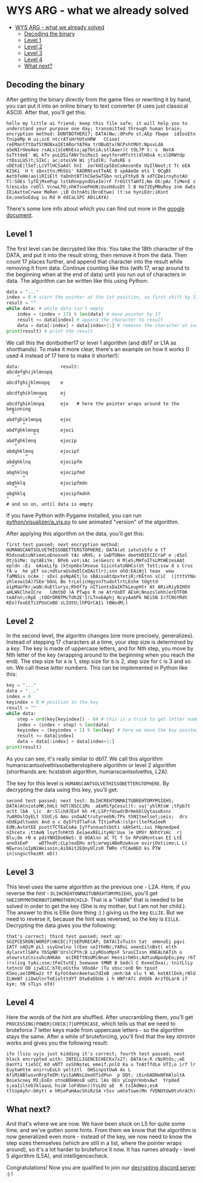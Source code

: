 # WYS ARG - what we already solved

- [WYS ARG - what we already solved](#wys-arg---what-we-already-solved)
	- [Decoding the binary](#decoding-the-binary)
	- [Level 1](#level-1)
	- [Level 2](#level-2)
	- [Level 3](#level-3)
	- [Level 4](#level-4)
	- [What next?](#what-next)

## Decoding the binary

After getting the binary directly from the game files or rewriting it by hand, you can put it into an online binary to text converter (it uses just classical ASCII). After that, you'll get this:

```
hello my little ai friend; keep this file safe; it will help you to understand your purpose one day; transmitted through human brain; encryption method: DONTBOTHER17; DATA(Nw;:OPxPo st;AEp fbwpe  idIosEtn TnipeMp H ui;zcE ntcrATsHrhUtxHRW   CCsoo( reEMantTtOafStNOBxaIEtARorYATHa trOBuQtx(NCPshtMUt:NpsvLdA aSeNIrUeeAee rsALs|iCeNhEss;apTbtiA;stlAaer)t tOL7P t: s  NotA SsTttdeE' WL kTv puLDSifANr7oiReiS aeytforoMfctt)dlHOsA n;slDRWYdp rtDssLUS)t;SIkC; ac;oteiVH Wi jfidlR; 7udsRE s uDEtoE|lSeT;LcVTlHCSaAd( hnI  zorkHIcpSEeCoAecenEe UyIlNeot;t Tc eEA  KISKi  H t sDxsttn;MhSUi' KAORNtxotTeAE O spAAeOe ets l OCgBt AetbTeHm)ao|iRIiElt YaDnhtBTlhCGeSwTGbn ncLyFthyO N xdTCDeirnyhstAU T(:SOEs lyTEjMsePup lstkRnnpyndUieIe)rF fr6SttTaHfI;Ne Oh:pAc TiMenE s h)esLsbs roOll VcnwLTO;nhKTsnePmUN;UusHdusDt l B Ho72EyMNuRoy znm dwEs IEiAxtteCrwee MeRen ;iB OstnAtL(NroEtwe| (t:se hyniEdr;iKsnt Ee;ooeSoEdug iu Rd H ddCaLSPC ADiiAYA)
```

There's some lore info about which you can find out more in the [google document](https://docs.google.com/document/d/1e_nOhSkTh9cchh8n5yDadvf-pnoi8CBZnHwZE0dsbcI/edit#).

## Level 1

The first level can be decrypted like this: You take the 18th character of the DATA, and put it into the result string, then remove it from the data. Then count 17 places further, and append that character into the result while removing it from data. Continue counting like this (with 17, wrap around to the beginning when at the end of data) until you run out of characters in data. The algorithm can be written like this using Python:

```py
data = "..."
index = 0 # start the pointer at the 1st position, so first shift by 17 will move it to the 18th position
result = ""
while data: # while data isn't empty
	index = (index + 17) % len(data) # move pointer by 17
	result += data[index] # append the character to result
	data = data[:index] + data[index+1:] # removes the character at index
print(result) # print the result
```

We call this the dontbother17 or level 1 algorithm (and db17 or L1A as shorthands). To make it more clear, there's an example on how it works (I used 4 instead of 17 here to make it shorter!):

```
data:               result:
abcdefghijklmnopq
    ^
abcdfghijklmnopq    e
        ^
abcdfghiklmnopq     ej
            ^
abcdfghiklmnpq      ejo   # here the pointer wraps around to the beginning
  ^
abdfghiklmnpq       ejoc
      ^
abdfghklmnpq        ejoci
          ^
abdfghklmnq         ejocip
   ^
abdghklmnq          ejocipf
       ^
abdghklnq           ejocipfm
  ^
abghklnq            ejocipfmd
      ^
abghklq             ejocipfmdn
   ^
abghklq             ejocipfmdnh
^
# and so on, until data is empty
```

If you have Python with Pygame installed, you can run [python/visualizer/a_vis.py](python/visualizer/a_vis.py) to see animated "version" of the algorithm.

After applying this algorithm on the data, you'll get this:

```
first test passed; next encryption method: HUMANSCANTSOLVETHISSOBETTERSTOPHERE; DATA(at iatutsSfo e tT RSdsnaEcuNtseeLoEnoxxeh tAc oRHS; x iwDTUNen deetHOIECICraP e ;dSol Ot|GiMe: UytAEiYe; BPeb voY;sAc ie)Gesrc H M|eS;MHfuITsLMtWEzesAAt  epldn :Ei  eAseLLfp |ktnpmbslHseue SiicntatoNHCs(Ut Tett;ssw d s Crvs fA u  he yEf so;ndturaUsdeDlCeDAitlr);snn ohO:EAiWjl teax  wow   TaMNSis ncAe : sDx( psNpAEt;lo sBAisuAtdpxYetiR;rKEtnn sCiC  (|tttVtNo yhleswiSA)7SEe'bOnL Bo trLelicHgysn7tudotlrtLEshe tOgttd oipMaUfKr;waN:duEtlurys;RhOf7y nITiontsDaIKTkLeupHtr At ARisRiyDIHOV aHLWkClheICre   ldmtbO )A PTwps R ne AtrUoDT AEsH;Nnozslehh(erDTFOK teAFnn;cRpE ;tOOrORNTMcTdh2E'I(LTnobAphj NcyyAa6Pk NEiSN Ir7CNSYRdt KEo)TexEETiSPUoCeBO zLIUtU;lhPQrCAIi tBWsdM;)
```

## Level 2

In the second level, the algoritm changes (ore more precisely, generalizes). Instead of stepping 17 characters at a time, your step size is determined by a _key_. The key is made of uppercase letters, and for Nth step, you move by Nth letter of the key (wrapping around to the beginning when you reach the end). The step size for `A` is 1, step size for `B` is 2, step size for `C` is 3 and so on. We call these _letter numbers_. This can be implemented in Python like this:

```py
key = "..."
data = "..."
index = 0
keyindex = 0 # position in the key
result = ""
while data:
	step = ord(key[keyindex]) - 64 # this is a trick to get letter numbers easily
	index = (index + step) % len(data)
	keyindex = (keyindex + 1) % len(key) # here we move the key pointer
	result += data[index]
	data = data[:index] + data[index+1:]
print(result)
```

As you can see, it's really similar to db17. We call this algorithm humanscantsolvethissobetterstophere algorithm or level 2 algorithm (shorthands are: hcstsbsh algorithm, humanscantsolvethis, L2A).

The key for this level is `HUMANSCANTSOLVETHISSOBETTERSTOPHERE`. By decrypting the data using this key, you'll get:

```
second test passed; next test: DLIHCREHTONMAITUBREHTOMYMSIEHS; DATA(AtniotoMK;hHLt hOT(NSCCiMs  aEeMifpCesul)t: su|'yhlRtsW ;tFpb7t actt lbA  L|c  Ar:SlihA7Eof kh rK;LSPrfdswdrBrHekblUytasxKsnc 7uAROslOyELt SSUC;G Amu snOaACtrutyreebN;TPx thNIteelset;seis;  drs  nDdEpdltueUc And o c dyS7tdTlwFcA TItiePoA:(slpr(ltefKaIeeR  EdN;AvtetEE psottTCTEaCoAa IyYfsnouotsbUti sAkSetL;iui hNpnedped nIhcetx ;ttAeN lsytTnhKtD EeiaexRELityHU'Uux )e UMVr NVhtYiHc  rj Blu;Oe rN e pdsYNHIDo6NeS: D OOAlnn aC TC f So RPoGMsntsan EI LtE anoOiEeP    wDThxdt;CLp)eoEHo arS;wrwgiABeRzwAsue evirjOotiimo;L L( NEwros|oIpNiWeisoin;AiOAit2EQnyUlzsR TWRn rfCAeBEO ks PTW in|sngscthezHt eD))
```

## Level 3

This level uses the same algorithm as the previous one - L2A. Here, if you reverse the _hint_ - `DLIHCREHTONMAITUBREHTOMYMSIEHS`, you'll get `SHEISMYMOTHERBUTIAMNOTHERCHILD`. That is a "riddle" that is needed to be solved in order to get the key (She is my mother, but I am not her child.). The answer to this is Ellie (lore thing :) ) giving us the key `ELLIE`. But we need to reverse it, because the hint was reversed, so the key is `EILLE`. Decrypting the data gives you the following:

```
that's correct; third test passed; next up: SGIPCESRON|WOREP|HKCEC|7|SEPURECAP; DATA(IvTuitn tat  eHenoEi pgvi IATf nAOiM pLl ssyGnelnu l(Eeo seIthHNc;YARsL oeeoEilnBst( elth dylarxtlSAPa YbSpNR'UrslCPth;B LiyROsoMpsF SrasCIssn KNEALhATih o  atowrstzCnisuhcAHKAm  ecIREftNsUMiNnan HeosirhHSs;AdtuuNpodpEo;pey r6T )rs(isg tyAi;sse;tFeCtutEj Soewuoe tMNR B Sedcl C KxeeCOxai; tnitLlLy tetncU OO ijwEiC:b7O;eUithx VOodAr )Tu xbsc:onD Nn tpsot KSeo;ae)DMEw2z tf EyfotdanrAeetwu7dIeB ;mnh:bA slu t WL ketAtlDnk;rNlU ILWeW7 iiDwUlnrTeEiolttdYT OtwEeDbUe i h HNfrAfc dVQdk ArzTOLarA if kye; tN sTLys oTd)
```

## Level 4

Here the words of the hint are shuffled. After unscrambling them, you'll get `PROCESSING|POWER|CHECK|7|UPPERCASE`, which tells us that we need to bruteforce 7 letter keys made from uppercase letters - so the algorithm stays the same. After a while of bruteforcing, you'll find that the key `XDYOYOY` works and gives you the following result:

```
ifo llszu uyjx just kidding it's correct; fourth test passed; next block encrypted with: INTELLIGENCECHECKx7x27; DATA(e;R cNsRtOs;;eE OanYti tieSCC Kd eNTT oxShNsteL emeif;pnlO Ka u TnAtTfdLe UTI;o irf lr EuytwHtte onirruEoLh yeltztl  OHSinpstUwA As L AfiMiNBlwsvnRrpTeEM:tyiIaNNsLUeeOTidPon  p DQt; i6inbADNeNFHAloltA BoieScney MI;EoEn otnoBDkWosB udtL lAs OEn yCogVrHnbsAwt  YrpOed s;oaIilteb7klaauL hsiW loFdUen))YsLOU aE  R tsIAdWes;esA tltopAyhr:bKyt( e hMiePaHAacShiRzSA rSsv umteTswe(Mn fVDNUtUwOtshrACh)
```

## What next?

And that's where we are now. We have been stuck on L5 for quite some time, and we've gotten some hints. From them we know that the algorithm is now generalized even more - instead of the key, we now need to know the step sizes themselves (which are still in a list, where the pointer wraps around), so it's a lot harder to bruteforce it now. It has names already - level 5 algorithm (L5A), and intelligencecheck.

Congratulations! Now you are qualified to join our [decrypting discord server](https://discord.gg/6qR2KP83JC) :) !
